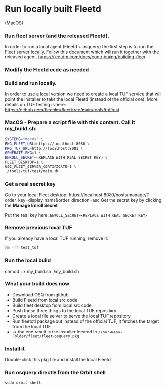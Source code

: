# Run locally built Fleetd 
(MacOS)


### Run fleet server (and the released Fleetd).
In order to run a local agent (Fleetd + osquery) the first step is to run the Fleet server locally.
Follow this document which will run it together with the released agent.
https://fleetdm.com/docs/contributing/building-fleet

### Modify the Fleetd code as needed

### Build and run locally.
In order to use a local version we need to create a local TUF service that will point the installer to take the local Fleetd (instead of the official one).
More details on TUF testing is here:
https://github.com/fleetdm/fleet/tree/main/tools/tuf/test


### MacOS - Prepare a script file with this content. Call it my_build.sh:
```sh
SYSTEMS="macos" \
PKG_FLEET_URL=https://localhost:8080 \
PKG_TUF_URL=http://localhost:8081 \
GENERATE_PKG=1 \
ENROLL_SECRET=<REPLACE WITH REAL SECRET KEY> \
FLEET_DESKTOP=1 \
USE_FLEET_SERVER_CERTIFICATE=1 \
./tools/tuf/test/main.sh
```

### Get a real secret key

Go to your local Fleet desktop:
https://localhost:8080/hosts/manage/?order_key=display_name&order_direction=asc
Get the secret key by clicking the __Manage Enroll Secret__

Put the real key here: ```ENROLL_SECRET=<REPLACE WITH REAL SECRET KEY>```

### Remove previous local TUF
If you already have a local TUF running, remove it.

```sh
rm -rf test_tuf
```

### Run the local build
chmod +x my_build.sh
./my_build.sh

### What your build does now
- Download OSQ from github
- Build Fleetd from local src code
- Build fleet desktop from local src code
- Push these three things to the local TUF repository
- Create a local file server to serve the local TUF repository
- Run fleetctl package but instead of the official TUF, it fetches the target from the local TUF
- → the end result is the installer located in ```/Your-Repo-Folder/fleet/fleet-osquery.pkg```

### Install it
Double-click this pkg file and install the local Fleetd.

### Run osquery directly from the Orbit shell
```sudo orbit shell```


<meta name="pageOrderInSection" value="100">
<meta name="description" value="Learn how to build and run Fleetd with modified code.">
